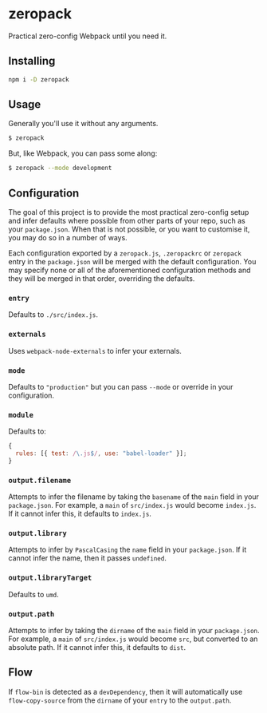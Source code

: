 # zeropack

Practical zero-config Webpack until you need it.

## Installing

```sh
npm i -D zeropack
```

## Usage

Generally you'll use it without any arguments.

```sh
$ zeropack
```

But, like Webpack, you can pass some along:

```sh
$ zeropack --mode development
```

## Configuration

The goal of this project is to provide the most practical zero-config setup and infer defaults where possible from other parts of your repo, such as your `package.json`. When that is not possible, or you want to customise it, you may do so in a number of ways.

Each configuration exported by a `zeropack.js`, `.zeropackrc` or `zeropack` entry in the `package.json` will be merged with the default configuration. You may specify none or all of the aforementioned configuration methods and they will be merged in that order, overriding the defaults.

### `entry`

Defaults to `./src/index.js`.

### `externals`

Uses `webpack-node-externals` to infer your externals.

### `mode`

Defaults to `"production"` but you can pass `--mode` or override in your configuration.

### `module`

Defaults to:

```js
{
  rules: [{ test: /\.js$/, use: "babel-loader" }];
}
```

### `output.filename`

Attempts to infer the filename by taking the `basename` of the `main` field in your `package.json`. For example, a `main` of `src/index.js` would become `index.js`. If it cannot infer this, it defaults to `index.js`.

### `output.library`

Attempts to infer by `PascalCasing` the `name` field in your `package.json`. If it cannot infer the name, then it passes `undefined`.

### `output.libraryTarget`

Defaults to `umd`.

### `output.path`

Attempts to infer by taking the `dirname` of the `main` field in your `package.json`. For example, a `main` of `src/index.js` would become `src`, but converted to an absolute path. If it cannot infer this, it defaults to `dist`.

## Flow

If `flow-bin` is detected as a `devDependency`, then it will automatically use `flow-copy-source` from the `dirname` of your `entry` to the `output.path`.
